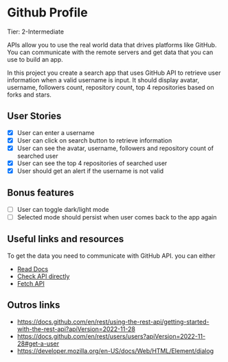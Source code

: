 # Github Profile
Tier: 2-Intermediate

APIs allow you to use the real world data that drives platforms like GitHub. You can communicate with the remote servers and get data that you can use to build an app.

In this project you create a search app that uses GitHub API to retrieve user information when a valid username is input. It should display avatar, username, followers count, repository count, top 4 repositories based on forks and stars.

## User Stories
- [x] User can enter a username
- [x] User can click on search button to retrieve information
- [x] User can see the avatar, username, followers and repository count of searched user
- [x] User can see the top 4 repositories of searched user
- [x] User should get an alert if the username is not valid

## Bonus features

- [ ] User can toggle dark/light mode
- [ ] Selected mode should persist when user comes back to the app again

## Useful links and resources

To get the data you need to communicate with GitHub API. you can either

* [Read Docs](https://docs.github.com/en/rest)
* [Check API directly](https://api.github.com/users/chaharshivam)
* [Fetch API](https://developer.mozilla.org/en-US/docs/Web/API/Fetch_API)

## Outros links
* https://docs.github.com/en/rest/using-the-rest-api/getting-started-with-the-rest-api?apiVersion=2022-11-28
* https://docs.github.com/en/rest/users/users?apiVersion=2022-11-28#get-a-user
* https://developer.mozilla.org/en-US/docs/Web/HTML/Element/dialog